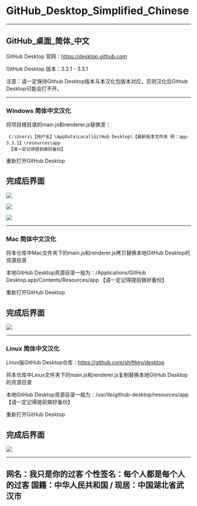 # GitHub_Desktop_Simplified_Chinese



---
GitHub_桌面_简体_中文
---

GitHub Desktop 官网：https://desktop.github.com

GitHub Desktop 版本：3.2.1 - 3.3.1

注意：请一定保持Github Desktop版本与本汉化包版本对应，否则汉化后Github Desktop可能会打不开。



---
### Windows 简体中文汉化
将项目根目录的main.js和renderer.js替换至：

     C:\Users\【用户名】\AppData\Local\GitHub Desktop\【最新版本文件夹 例：app-3.3.1】\resources\app
     【请一定记得提前做好备份】
     
重新打开GitHub Desktop

完成后界面
---
![](https://cdn.jsdelivr.net/gh/lkyero/GitHubDesktop_zh@ced0d74/img/1.PNG)

![](https://cdn.jsdelivr.net/gh/lkyero/GitHubDesktop_zh@ced0d74/img/2.PNG)

![](https://cdn.jsdelivr.net/gh/lkyero/GitHubDesktop_zh@ced0d74/img/3.PNG)



---
### Mac 简体中文汉化
将本仓库中Mac文件夹下的main.js和renderer.js拷贝替换本地GitHub Desktop的资源目录

本地GitHub Desktop资源目录一般为：/Applications/GitHub Desktop.app/Contents/Resources/app
     【请一定记得提前做好备份】
     
重新打开GitHub Desktop

完成后界面
---
![](https://upload-images.jianshu.io/upload_images/8833471-059ebc4cecfa31c6.png)



---
### Linux 简体中文汉化
Linux版GitHub Desktop仓库：https://github.com/shiftkey/desktop

将本仓库中Linux文件夹下的main.js和renderer.js复制替换本地GitHub Desktop的资源目录

本地GitHub Desktop资源目录一般为：/usr/lib/github-desktop/resources/app
     【请一定记得提前做好备份】
     
重新打开GitHub Desktop

完成后界面
---
![](https://upload-images.jianshu.io/upload_images/8833471-e1e555687f41789f.png)



---
网名：我只是你的过客
个性签名：每个人都是每个人的过客
国籍：中华人民共和国 / 现居：中国湖北省武汉市
---
